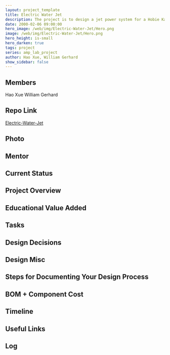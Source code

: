 ```yaml
---
layout: project_template
title: Electric Water Jet
description: The project is to design a jet power system for a Hobie Kayak.
date: 2000-02-06 09:00:00
hero_image: /web/img/Electric-Water-Jet/Hero.png
image: /web/img/Electric-Water-Jet/Hero.png
hero_height: is-small
hero_darken: true
tags: project
series: amp_lab_project
author: Hao Xue, William Gerhard
show_sidebar: false
---
```




## Members
Hao Xue
William Gerhard

## Repo Link
<a class="button is-link" href="https://github.com/Amp-Lab-at-VT/Electric-Water-Jet" >Electric-Water-Jet</a>

## Photo

## Mentor

## Current Status

## Project Overview


## Educational Value Added


## Tasks

## Design Decisions

## Design Misc

## Steps for Documenting Your Design Process

## BOM + Component Cost

## Timeline

## Useful Links

## Log
            